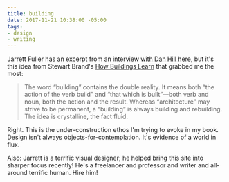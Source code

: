 ```yaml
---
title: building
date: 2017-11-21 10:38:00 -05:00
tags:
- design
- writing
---
```


Jarrett Fuller has an excerpt from an interview [with Dan Hill here](http://jarrettfuller.blog/post/167570094612/dan-hill-on-architecture-user-experience-and), but it's this idea from Stewart Brand's [How Buildings Learn](https://www.penguinrandomhouse.com/books/320919/how-buildings-learn-by-stewart-brand/9780140139969/) that grabbed me the most:

>The word “building” contains the double reality. It means both “the action of the verb build” and “that which is built”—both verb and noun, both the action and the result. Whereas “architecture” may strive to be permanent, a “building” is always building and rebuilding. The idea is crystalline, the fact fluid.

Right. This is the under-construction ethos I'm trying to evoke in my book. Design isn't always objects-for-contemplation. It's evidence of a world in flux.

Also: Jarrett is a terrific visual designer; he helped bring this site into sharper focus recently! He's a freelancer and professor and writer and all-around terrific human. Hire him!